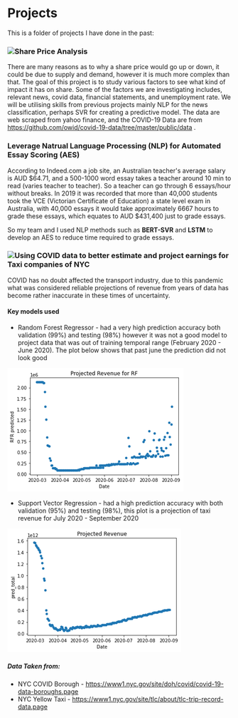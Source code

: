 # Projects

This is a folder of projects I have done in the past:

### ![Share Price Analysis](https://github.com/koktong-low/DataScience-Projects/tree/main/Stocks)
There are many reasons as to why a share price would go up or down, it could be due to supply and demand, however it is much more complex than that. The goal of this project is to study various factors to see what kind of impact it has on share. Some of the factors we are investigating includes, relevant news, covid data, financial statements, and unemployment rate. We will be utilising skills from previous projects mainly NLP for the news classification, perhaps SVR for creating a predictive model. The data are web scraped from yahoo finance, and the COVID-19 Data are from https://github.com/owid/covid-19-data/tree/master/public/data . 

### Leverage Natrual Language Processing (NLP) for Automated Essay Scoring (AES)

According to Indeed.com a job site, an Australian teacher's average salary is AUD $64.71, and a 500-1000 word essay takes a teacher around 10 min to read (varies teacher to teacher). So a teacher can go through 6 essays/hour without breaks. In 2019 it was recorded that more than 40,000 students took the VCE (Victorian Certificate of Education) a state level exam in Australia, with 40,000 essays it would take approximately 6667 hours to grade these essays, which equates to AUD $431,400 just to grade essays.

So my team and I used NLP methods such as **BERT-SVR** and **LSTM** to develop an AES to reduce time required to grade essays.

### ![Using COVID data to better estimate and project earnings for Taxi companies of NYC](https://github.com/koktong-low/DataScience-Projects/tree/main/Covid_vs_Taxi)

COVID has no doubt affected the transport industry, due to this pandemic what was considered reliable projections of revenue from years of data has become rather inaccurate in these times of uncertainty.

#### Key models used
* Random Forest Regressor - had a very high prediction accuracy both validation (99%) and testing (98%) however it was not a good model to project data that was out of training temporal range (February 2020 - June 2020). The plot below shows that past june the prediction did not look good

![RFR Projection](/Covid_vs_Taxi/images//Projected_RFR_Revenue.png)

* Support Vector Regression - had a high prediction accuracy with both validation (95%) and testing (98%), this plot is a projection of taxi revenue for July 2020 - September 2020 

![SVR Projection](/Covid_vs_Taxi/images/Projected_SVR_Revenue.png)

##### Data Taken from:
* NYC COVID Borough - https://www1.nyc.gov/site/doh/covid/covid-19-data-boroughs.page
* NYC Yellow Taxi - https://www1.nyc.gov/site/tlc/about/tlc-trip-record-data.page





